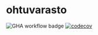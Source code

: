# ohtuvarasto

![GHA workflow badge](https://github.com/sampex/ohtuvarasto/workflows/CI/badge.svg)
[![codecov](https://codecov.io/gh/sampex/ohtuvarasto/graph/badge.svg?token=AVG4HFGTRV)](https://codecov.io/gh/sampex/ohtuvarasto)
